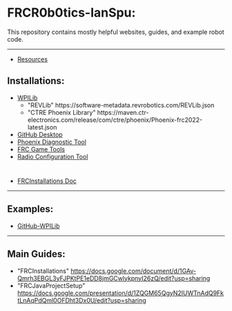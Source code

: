 # FRCR0b0tics-IanSpu:

This repository contains mostly helpful websites, guides, and example robot code.

---

- [Resources](https://www.firstinspires.org/resource-library/frc/technical-resources)

## Installations:

- [WPILib](https://github.com/wpilibsuite/allwpilib/releases/tag/v2022.4.1)
  - "REVLib" htt<span>ps://</span>software-metadata.revrobotics.com/REVLib.json
  - "CTRE Phoenix Library" htt<span>ps://</span>maven.ctr-electronics.com/release/com/ctre/phoenix/Phoenix-frc2022-latest.json
- [GitHub Desktop](https://desktop.github.com/)
- [Phoenix Diagnostic Tool](https://github.com/CrossTheRoadElec/Phoenix-Releases/releases/tag/v5.21.3.0)
- [FRC Game Tools](https://www.ni.com/en-us/support/downloads/drivers/download.frc-game-tools.html)
- [Radio Configuration Tool](https://docs.wpilib.org/en/stable/docs/zero-to-robot/step-3/radio-programming.html)
#
- [FRCInstallations Doc](https://docs.google.com/document/d/1GAv-Qmrh3EBGL3yFJPKtPE1eDD8jmGCwlykpnyI26zQ/edit)
---
## Examples:
- [GitHub-WPILib](https://github.com/wpilibsuite/allwpilib/tree/main/wpilibjExamples/src/main/java/edu/wpi/first/wpilibj/examples)
---
## Main Guides:

- "FRCInstallations" https://docs.google.com/document/d/1GAv-Qmrh3EBGL3yFJPKtPE1eDD8jmGCwlykpnyI26zQ/edit?usp=sharing
- "FRCJavaProjectSetup" https://docs.google.com/presentation/d/1ZQGM65QgyN2IUWTnAdQ9FktLnAqPdQml0OFDht3Dx0U/edit?usp=sharing

